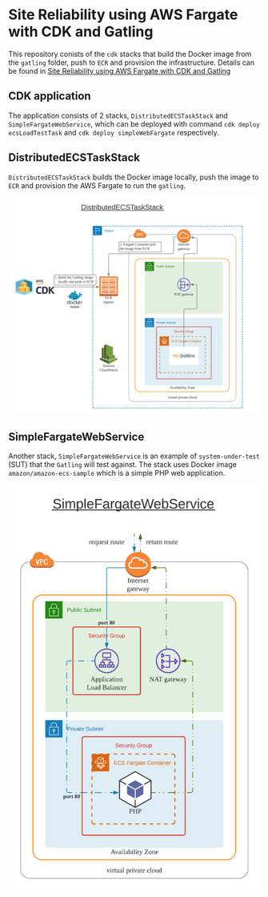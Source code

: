 # Site Reliability using AWS Fargate with CDK and Gatling

This repository conists of the `cdk` stacks that build the Docker image from the `gatling` folder, push to `ECR` and provision the infrastructure. Details can be found in [Site Reliability using AWS Fargate with CDK and Gatling](https://richard-kang.medium.com/site-reliability-using-aws-fargate-with-cdk-and-gatling-18d340a43588)

## CDK application

The application consists of 2 stacks, `DistributedECSTaskStack` and `SimpleFargateWebService`, which can be deployed with command `cdk deploy ecsLoadTestTask` and `cdk deploy simpleWebFargate` respectively.

## DistributedECSTaskStack

`DistributedECSTaskStack` builds the Docker image locally, push the image to `ECR` and provision the AWS Fargate to run the `gatling`.

![DistributedECSTaskStack architecture diagram](images/Gatling%20Fargate%20-%20gatling.png)

## SimpleFargateWebService

Another stack, `SimpleFargateWebService` is an example of `system-under-test` (SUT) that the `Gatling` will test against. The stack uses Docker image `amazon/amazon-ecs-sample` which is a simple PHP web application.

![SimpleFargateWebService architecture diagram](images/Gatling%20Fargate%20-%20simple%20web.png)

